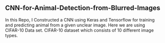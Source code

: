 ## CNN-for-Animal-Detection-from-Blurred-Images

 In this Repo, I Constructed a CNN using Keras and Tensorflow for training and predicting animal from a given unclear image.
 Here we are using CIFAR-10 Data set. CIFAR-10 dataset which consists of 10 different image types.
